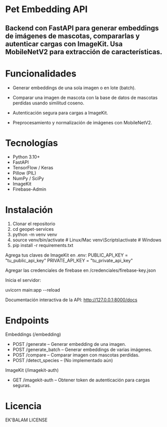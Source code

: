 # Pet Embedding API

## Backend con FastAPI para generar embeddings de imágenes de mascotas, compararlas y autenticar cargas con ImageKit. Usa MobileNetV2 para extracción de características.

# Funcionalidades

- Generar embeddings de una sola imagen o en lote (batch).

- Comparar una imagen de mascota con la base de datos de mascotas perdidas usando similitud coseno.

- Autenticación segura para cargas a ImageKit.

- Preprocesamiento y normalización de imágenes con MobileNetV2.
# Tecnologías

- Python 3.10+
- FastAPI
- TensorFlow / Keras
- Pillow (PIL)
- NumPy / SciPy
- ImageKit
- Firebase-Admin

# Instalación
1. Clonar el repositorio
2. cd geopet-services
3. python -m venv venv
4. source venv/bin/activate  # Linux/Mac
    venv\Scripts\activate     # Windows
5. pip install -r requirements.txt


Agrega tus claves de ImageKit en .env:
PUBLIC_API_KEY = "tu_public_api_key"
PRIVATE_API_KEY = "tu_private_api_key"

Agregar las credenciales de firebase en 
/credenciales/firebase-key.json

Inicia el servidor:

uvicorn main:app --reload

Documentación interactiva de la API:
http://127.0.0.1:8000/docs

# Endpoints
Embeddings (/embedding)

- POST /generate – Generar embedding de una imagen.
- POST /generate_batch – Generar embeddings de varias imágenes.
- POST /compare – Comparar imagen con mascotas perdidas.
- POST /detect_species – (No implementado aún)

ImageKit (/imagekit-auth)

- GET /imagekit-auth – Obtener token de autenticación para cargas seguras.


# Licencia

EK'BALAM LICENSE
